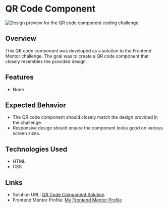 # QR Code Component

![Design preview for the QR code component coding challenge](./design/desktop-preview.jpg)

## Overview

This QR code component was developed as a solution to the Frontend Mentor challenge. The goal was to create a QR code component that closely resembles the provided design.

## Features

- None

## Expected Behavior

- The QR code component should closely match the design provided in the challenge.
- Responsive design should ensure the component looks good on various screen sizes.

## Technologies Used

- HTML
- CSS

## Links

- Solution URL: [QR Code Component Solution](https://matbac85.github.io/qr-code-component/)
- Frontend Mentor Profile: [My Frontend Mentor Profile](https://www.frontendmentor.io/profile/matbac85)
